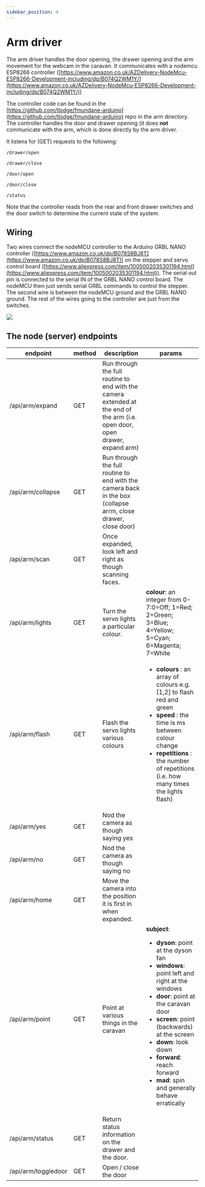 ```yaml
---
sidebar_position: 4
---
```


#  Arm driver

The arm driver handles the door opening, the drawer opening and the arm movement for the webcam in the caravan. It communicates with a nodemcu ESP8266 controller ([https://www.amazon.co.uk/AZDelivery-NodeMcu-ESP8266-Development-including/dp/B074Q2WM1Y/](https://www.amazon.co.uk/AZDelivery-NodeMcu-ESP8266-Development-including/dp/B074Q2WM1Y/))

The controller code can be found in the [https://github.com/tlodge/fmundane-arduino](https://github.com/tlodge/fmundane-arduino) repo in the arm directory. The controller handles the door and drawer opening (it does **not** communicate with the arm, which is done directly by the arm driver.

It listens for (GET) requests to the following:
```
/drawer/open

/drawer/close

/door/open

/door/close

/status
```
Note that the controller reads from the rear and front drawer switches and the door switch to determine the current state of the system.

## Wiring

Two wires connect the nodeMCU controller to the Arduino GRBL NANO controller ([https://www.amazon.co.uk/dp/B078S8BJ8T](https://www.amazon.co.uk/dp/B078S8BJ8T)) on the stepper and servo control board ([https://www.aliexpress.com/item/1005002035301194.html](https://www.aliexpress.com/item/1005002035301194.html)). The serial out pin is connected to the serial IN of the GRBL NANO control board. The nodeMCU then just sends serial GRBL commands to control the stepper. The second wire is between the nodeMCU ground and the GRBL NANO ground. The rest of the wires going to the controller are just from the switches.

<img src="/img/wiring.jpg"/>

## The node (server) endpoints

| **endpoint** | **method** | **description** | **params** |
| --- | --- | --- | --- |
| /api/arm/expand | GET | Run through the full routine to end with the camera extended at the end of the arm (i.e. open door, open drawer, expand arm) |
| /api/arm/collapse | GET | Run through the full routine to end with the camera back in the box (collapse arrm, close drawer, close door) |
| /api/arm/scan | GET | Once expanded, look left and right as though scanning faces. |
| /api/arm/lights | GET | Turn the servo lights a particular colour. | **colour**: an integer from 0-7:0=Off; 1=Red; 2=Green; 3=Blue; 4=Yellow; 5=Cyan; 6=Magenta; 7=White |
| /api/arm/flash | GET | Flash the servo lights various colours | <ul> <li> **colours** : an array of colours e.g. [1,2] to flash red and green</li><li> **speed** : the time is ms between colour change </li> <li> **repetitions** : the number of repetitions (i.e. how many times the lights flash) </li></ul>
| /api/arm/yes| GET | Nod the camera as though saying yes |
| /api/arm/no | GET | Nod the camera as though saying no |
| /api/arm/home | GET | Move the camera into the position it is first in when expanded. |
| /api/arm/point | GET | Point at various things in the caravan | **subject**: <ul><li> **dyson**: point at the dyson fan</li> <li> **windows**: point left and right at the windows</li><li>**door**: point at the caravan door</li><li> **screen**: point (backwards) at the screen</li><li>**down**: look down</li><li> **forward**: reach forward</li><li> **mad**: spin and generally behave erratically</li></ul> |
| /api/arm/status | GET | Return status information on the drawer and the door. |
| /api/arm/toggledoor | GET | Open / close the door |